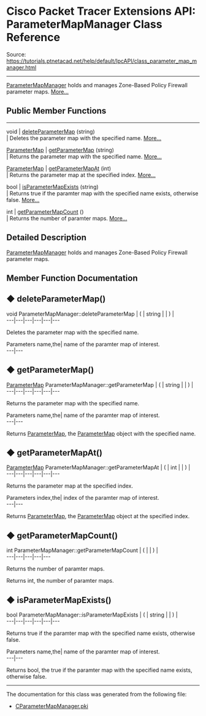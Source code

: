 # Cisco Packet Tracer Extensions API: ParameterMapManager Class Reference

Source: https://tutorials.ptnetacad.net/help/default/IpcAPI/class_parameter_map_manager.html

---

[ParameterMapManager](class_parameter_map_manager.html "ParameterMapManager holds and manages Zone-Based Policy Firewall parameter maps.") holds and manages Zone-Based Policy Firewall parameter maps. [More...](class_parameter_map_manager.html#details)

##  Public Member Functions  
  
---  
void | [deleteParameterMap](class_parameter_map_manager.html#aef72a811c3ee1c9453efc044cc02fb2c) (string)  
| Deletes the parameter map with the specified name. [More...](class_parameter_map_manager.html#aef72a811c3ee1c9453efc044cc02fb2c)  
  
[ParameterMap](class_parameter_map.html) | [getParameterMap](class_parameter_map_manager.html#ae041427f4cfd1aeea1bd72b3e8cfb525) (string)  
| Returns the parameter map with the specified name. [More...](class_parameter_map_manager.html#ae041427f4cfd1aeea1bd72b3e8cfb525)  
  
[ParameterMap](class_parameter_map.html) | [getParameterMapAt](class_parameter_map_manager.html#aa066774aad3e1d92f7d7cf397636eaa1) (int)  
| Returns the parameter map at the specified index. [More...](class_parameter_map_manager.html#aa066774aad3e1d92f7d7cf397636eaa1)  
  
bool | [isParameterMapExists](class_parameter_map_manager.html#adf9950ee1e54cbdc66baf96f0a14c556) (string)  
| Returns true if the paramter map with the specified name exists, otherwise false. [More...](class_parameter_map_manager.html#adf9950ee1e54cbdc66baf96f0a14c556)  
  
int | [getParameterMapCount](class_parameter_map_manager.html#a92ed257f56690f58b50d2c08c8a42b4a) ()  
| Returns the number of paramter maps. [More...](class_parameter_map_manager.html#a92ed257f56690f58b50d2c08c8a42b4a)  
  
  
## Detailed Description

[ParameterMapManager](class_parameter_map_manager.html "ParameterMapManager holds and manages Zone-Based Policy Firewall parameter maps.") holds and manages Zone-Based Policy Firewall parameter maps. 

## Member Function Documentation

## ◆ deleteParameterMap()

void ParameterMapManager::deleteParameterMap  | ( | string  | | ) |   
---|---|---|---|---|---  
  
Deletes the parameter map with the specified name. 

Parameters
     name,the| name of the paramter map of interest.   
---|---  
  
## ◆ getParameterMap()

[ParameterMap](class_parameter_map.html) ParameterMapManager::getParameterMap  | ( | string  | | ) |   
---|---|---|---|---|---  
  
Returns the parameter map with the specified name. 

Parameters
     name,the| name of the paramter map of interest.  
---|---  
  
Returns
    [ParameterMap](class_parameter_map.html "ParameterMap handles and manipulates Zone-Based Policy Firewall parameter maps."), the [ParameterMap](class_parameter_map.html "ParameterMap handles and manipulates Zone-Based Policy Firewall parameter maps.") object with the specified name. 

## ◆ getParameterMapAt()

[ParameterMap](class_parameter_map.html) ParameterMapManager::getParameterMapAt  | ( | int  | | ) |   
---|---|---|---|---|---  
  
Returns the parameter map at the specified index. 

Parameters
     index,the| index of the paramter map of interest.  
---|---  
  
Returns
    [ParameterMap](class_parameter_map.html "ParameterMap handles and manipulates Zone-Based Policy Firewall parameter maps."), the [ParameterMap](class_parameter_map.html "ParameterMap handles and manipulates Zone-Based Policy Firewall parameter maps.") object at the specified index. 

## ◆ getParameterMapCount()

int ParameterMapManager::getParameterMapCount  | ( | | ) |   
---|---|---|---|---  
  
Returns the number of paramter maps. 

Returns
    int, the number of paramter maps. 

## ◆ isParameterMapExists()

bool ParameterMapManager::isParameterMapExists  | ( | string  | | ) |   
---|---|---|---|---|---  
  
Returns true if the paramter map with the specified name exists, otherwise false. 

Parameters
     name,the| name of the paramter map of interest.  
---|---  
  
Returns
    bool, the true if the paramter map with the specified name exists, otherwise false. 

* * *

The documentation for this class was generated from the following file:

  * [CParameterMapManager.pki](_c_parameter_map_manager_8pki.html)


